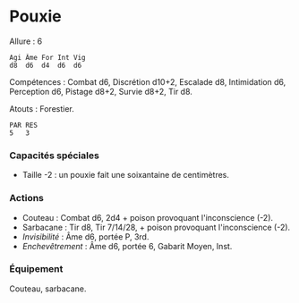 # Pouxie

Allure : 6

	Agi	Âme	For	Int	Vig
	d8	d6	d4	d6	d6

Compétences : Combat d6, Discrétion d10+2, Escalade d8, Intimidation d6,  Perception d6, Pistage d8+2, Survie d8+2, Tir d8.

Atouts : Forestier.

	PAR	RES
	5	3

### Capacités spéciales
- Taille -2 : un pouxie fait une soixantaine de centimètres.

### Actions
- Couteau : Combat d6, 2d4 + poison provoquant l'inconscience (-2).
- Sarbacane : Tir d8, Tir 7/14/28,  + poison provoquant l'inconscience (-2).
- _Invisibilité_ : Âme d6, portée P, 3rd.
- _Enchevêtrement_ : Âme d6, portée 6, Gabarit Moyen, Inst.

### Équipement
Couteau, sarbacane.

